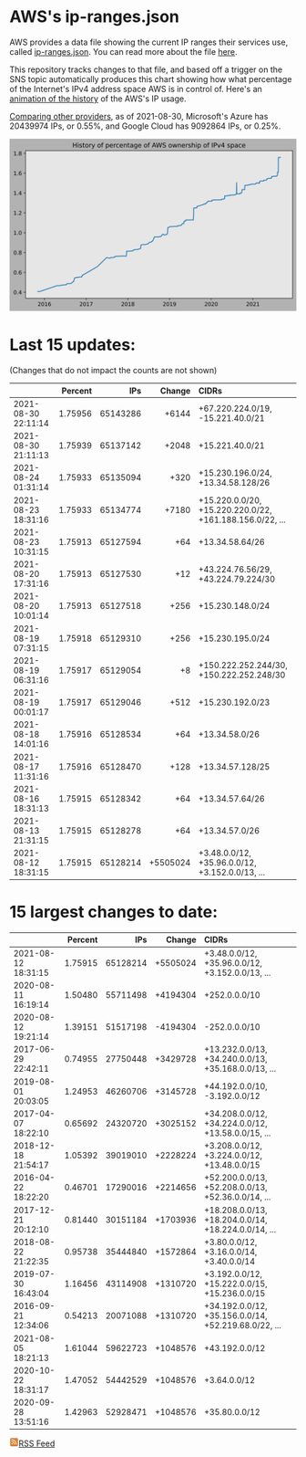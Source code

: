 # AWS's ip-ranges.json

AWS provides a data file showing the current IP ranges their
services use, called [ip-ranges.json](https://ip-ranges.amazonaws.com/ip-ranges.json).  You 
can read more about the file [here](https://docs.aws.amazon.com/general/latest/gr/aws-ip-ranges.html).

This repository tracks changes to that file, and based off a trigger on the SNS topic 
automatically produces this chart showing how what percentage of the Internet's IPv4 
address space AWS is in control of.  Here's an 
[animation of the history](https://youtu.be/Su25yl7eol8) of the AWS's IP usage.

[Comparing other providers](https://github.com/seligman/cloud_sizes), as of 2021-08-30, Microsoft's Azure has 20439974 IPs, or 0.55%, and Google Cloud has 9092864 IPs, or 0.25%.

![History of AWS](history_count.svg)

# Last 15 updates:

(Changes that do not impact the counts are not shown)

| | Percent | IPs | Change | CIDRs |
| :--- | ---: | ---: | ---: | :--- |
| 2021-08-30 22:11:14 | 1.75956 | 65143286 | +6144 | +67.220.224.0/19, -15.221.40.0/21 |
| 2021-08-30 21:11:13 | 1.75939 | 65137142 | +2048 | +15.221.40.0/21 |
| 2021-08-24 01:31:14 | 1.75933 | 65135094 | +320 | +15.230.196.0/24, +13.34.58.128/26 |
| 2021-08-23 18:31:16 | 1.75933 | 65134774 | +7180 | +15.220.0.0/20, +15.220.220.0/22, +161.188.156.0/22, ... |
| 2021-08-23 10:31:15 | 1.75913 | 65127594 | +64 | +13.34.58.64/26 |
| 2021-08-20 17:31:16 | 1.75913 | 65127530 | +12 | +43.224.76.56/29, +43.224.79.224/30 |
| 2021-08-20 10:01:14 | 1.75913 | 65127518 | +256 | +15.230.148.0/24 |
| 2021-08-19 07:31:15 | 1.75918 | 65129310 | +256 | +15.230.195.0/24 |
| 2021-08-19 06:31:16 | 1.75917 | 65129054 | +8 | +150.222.252.244/30, +150.222.252.248/30 |
| 2021-08-19 00:01:17 | 1.75917 | 65129046 | +512 | +15.230.192.0/23 |
| 2021-08-18 14:01:16 | 1.75916 | 65128534 | +64 | +13.34.58.0/26 |
| 2021-08-17 11:31:16 | 1.75916 | 65128470 | +128 | +13.34.57.128/25 |
| 2021-08-16 18:31:13 | 1.75915 | 65128342 | +64 | +13.34.57.64/26 |
| 2021-08-13 21:31:15 | 1.75915 | 65128278 | +64 | +13.34.57.0/26 |
| 2021-08-12 18:31:15 | 1.75915 | 65128214 | +5505024 | +3.48.0.0/12, +35.96.0.0/12, +3.152.0.0/13, ... |


# 15 largest changes to date:

| | Percent | IPs | Change | CIDRs |
| :--- | ---: | ---: | ---: | :--- |
| 2021-08-12 18:31:15 | 1.75915 | 65128214 | +5505024 | +3.48.0.0/12, +35.96.0.0/12, +3.152.0.0/13, ... |
| 2020-08-11 16:19:14 | 1.50480 | 55711498 | +4194304 | +252.0.0.0/10 |
| 2020-08-12 19:21:14 | 1.39151 | 51517198 | -4194304 | -252.0.0.0/10 |
| 2017-06-29 22:42:11 | 0.74955 | 27750448 | +3429728 | +13.232.0.0/13, +34.240.0.0/13, +35.168.0.0/13, ... |
| 2019-08-01 20:03:05 | 1.24953 | 46260706 | +3145728 | +44.192.0.0/10, -3.192.0.0/12 |
| 2017-04-07 18:22:10 | 0.65692 | 24320720 | +3025152 | +34.208.0.0/12, +34.224.0.0/12, +13.58.0.0/15, ... |
| 2018-12-18 21:54:17 | 1.05392 | 39019010 | +2228224 | +3.208.0.0/12, +3.224.0.0/12, +13.48.0.0/15 |
| 2016-04-22 18:22:20 | 0.46701 | 17290016 | +2214656 | +52.200.0.0/13, +52.208.0.0/13, +52.36.0.0/14, ... |
| 2017-12-21 20:12:10 | 0.81440 | 30151184 | +1703936 | +18.208.0.0/13, +18.204.0.0/14, +18.224.0.0/14, ... |
| 2018-08-22 21:22:35 | 0.95738 | 35444840 | +1572864 | +3.80.0.0/12, +3.16.0.0/14, +3.40.0.0/14 |
| 2019-07-30 16:43:04 | 1.16456 | 43114908 | +1310720 | +3.192.0.0/12, +15.222.0.0/15, +15.236.0.0/15 |
| 2016-09-21 12:34:06 | 0.54213 | 20071088 | +1310720 | +34.192.0.0/12, +35.156.0.0/14, +52.219.68.0/22, ... |
| 2021-08-05 18:21:13 | 1.61044 | 59622723 | +1048576 | +43.192.0.0/12 |
| 2020-10-22 18:31:17 | 1.47052 | 54442529 | +1048576 | +3.64.0.0/12 |
| 2020-09-28 13:51:16 | 1.42963 | 52928471 | +1048576 | +35.80.0.0/12 |


[![RSS Icon](rss-icon.png)RSS Feed](https://raw.githubusercontent.com/seligman/aws-ip-ranges/master/rss.xml)
